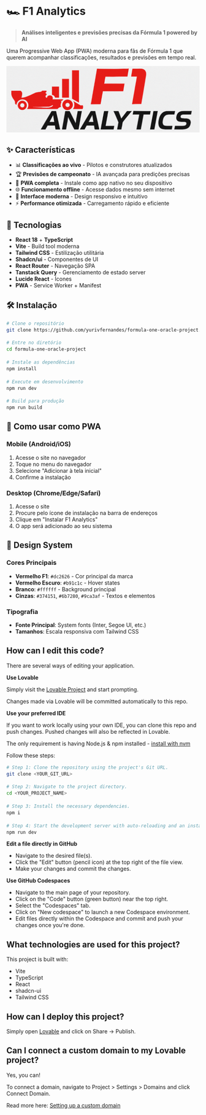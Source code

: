 # 🏎️ F1 Analytics

> **Análises inteligentes e previsões precisas da Fórmula 1 powered by AI**

Uma Progressive Web App (PWA) moderna para fãs de Fórmula 1 que querem acompanhar classificações, resultados e previsões em tempo real.

![F1 Analytics Logo](./public/Logo%20F1%20Analytics.svg)

## ✨ Características

- 📊 **Classificações ao vivo** - Pilotos e construtores atualizados
- 🏆 **Previsões de campeonato** - IA avançada para predições precisas
- 📱 **PWA completa** - Instale como app nativo no seu dispositivo
- 🌐 **Funcionamento offline** - Acesse dados mesmo sem internet
- 🎯 **Interface moderna** - Design responsivo e intuitivo
- ⚡ **Performance otimizada** - Carregamento rápido e eficiente

## 🚀 Tecnologias

- **React 18** + **TypeScript**
- **Vite** - Build tool moderna
- **Tailwind CSS** - Estilização utilitária
- **Shadcn/ui** - Componentes de UI
- **React Router** - Navegação SPA
- **Tanstack Query** - Gerenciamento de estado server
- **Lucide React** - Ícones
- **PWA** - Service Worker + Manifest

## 🛠️ Instalação

```sh
# Clone o repositório
git clone https://github.com/yurivfernandes/formula-one-oracle-project.git

# Entre no diretório
cd formula-one-oracle-project

# Instale as dependências
npm install

# Execute em desenvolvimento
npm run dev

# Build para produção
npm run build
```

## 📱 Como usar como PWA

### Mobile (Android/iOS)
1. Acesse o site no navegador
2. Toque no menu do navegador
3. Selecione "Adicionar à tela inicial"
4. Confirme a instalação

### Desktop (Chrome/Edge/Safari)
1. Acesse o site
2. Procure pelo ícone de instalação na barra de endereços
3. Clique em "Instalar F1 Analytics"
4. O app será adicionado ao seu sistema

## 🎨 Design System

### Cores Principais
- **Vermelho F1**: `#dc2626` - Cor principal da marca
- **Vermelho Escuro**: `#b91c1c` - Hover states
- **Branco**: `#ffffff` - Background principal
- **Cinzas**: `#374151`, `#6b7280`, `#9ca3af` - Textos e elementos

### Tipografia
- **Fonte Principal**: System fonts (Inter, Segoe UI, etc.)
- **Tamanhos**: Escala responsiva com Tailwind CSS

## How can I edit this code?

There are several ways of editing your application.

**Use Lovable**

Simply visit the [Lovable Project](https://lovable.dev/projects/01c484f5-69d6-4f2a-934f-6a00158eac0c) and start prompting.

Changes made via Lovable will be committed automatically to this repo.

**Use your preferred IDE**

If you want to work locally using your own IDE, you can clone this repo and push changes. Pushed changes will also be reflected in Lovable.

The only requirement is having Node.js & npm installed - [install with nvm](https://github.com/nvm-sh/nvm#installing-and-updating)

Follow these steps:

```sh
# Step 1: Clone the repository using the project's Git URL.
git clone <YOUR_GIT_URL>

# Step 2: Navigate to the project directory.
cd <YOUR_PROJECT_NAME>

# Step 3: Install the necessary dependencies.
npm i

# Step 4: Start the development server with auto-reloading and an instant preview.
npm run dev
```

**Edit a file directly in GitHub**

- Navigate to the desired file(s).
- Click the "Edit" button (pencil icon) at the top right of the file view.
- Make your changes and commit the changes.

**Use GitHub Codespaces**

- Navigate to the main page of your repository.
- Click on the "Code" button (green button) near the top right.
- Select the "Codespaces" tab.
- Click on "New codespace" to launch a new Codespace environment.
- Edit files directly within the Codespace and commit and push your changes once you're done.

## What technologies are used for this project?

This project is built with:

- Vite
- TypeScript
- React
- shadcn-ui
- Tailwind CSS

## How can I deploy this project?

Simply open [Lovable](https://lovable.dev/projects/01c484f5-69d6-4f2a-934f-6a00158eac0c) and click on Share -> Publish.

## Can I connect a custom domain to my Lovable project?

Yes, you can!

To connect a domain, navigate to Project > Settings > Domains and click Connect Domain.

Read more here: [Setting up a custom domain](https://docs.lovable.dev/tips-tricks/custom-domain#step-by-step-guide)
